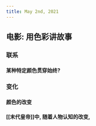 ```yaml
---
title: May 2nd, 2021
---
```


## 电影: 用色彩讲故事
###
### 联系
#### 某种特定颜色贯穿始终?
### 变化
#### 颜色的改变
#### [[末代皇帝]]中, 随着人物认知的改变,
##
